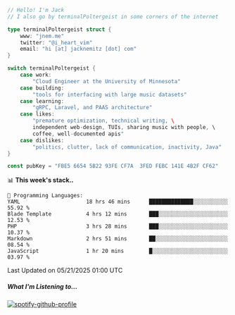 ```go
// Hello! I'm Jack
// I also go by terminalPoltergeist in some corners of the internet

type terminalPoltergeist struct {
    www: "jnem.me"
    twitter: "@i_heart_vim"
    email: "hi [at] jacknemitz [dot] com"
}

switch terminalPoltergeist {
    case work:
        "Cloud Engineer at the University of Minnesota"
    case building:
        "tools for interfacing with large music datasets"
    case learning:
        "gRPC, Laravel, and PAAS architecture"
    case likes:
        "premature optimization, technical writing, \
        independent web-design, TUIs, sharing music with people, \
        coffee, well-documented apis"
    case dislikes:
        "politics, clutter, lack of communication, inactivity, Java"
}

const pubKey = "FBE5 6654 5B22 93FE CF7A  3FED FEBC 141E 4B2F CF62"
```

<!--START_SECTION:waka-->
📊 **This week's stack..** 

```text
💬 Programming Languages: 
YAML                     18 hrs 46 mins      ██████████████░░░░░░░░░░░   55.92 % 
Blade Template           4 hrs 12 mins       ███░░░░░░░░░░░░░░░░░░░░░░   12.53 % 
PHP                      3 hrs 28 mins       ███░░░░░░░░░░░░░░░░░░░░░░   10.37 % 
Markdown                 2 hrs 51 mins       ██░░░░░░░░░░░░░░░░░░░░░░░   08.54 % 
JavaScript               1 hr 20 mins        █░░░░░░░░░░░░░░░░░░░░░░░░   03.97 % 
```


 Last Updated on 05/21/2025 01:00 UTC
<!--END_SECTION:waka-->

##### What I'm Listening to...

[![spotify-github-profile](https://jnem.me/listening-item?maxAge=2592000)](https://jnem.me/listening)
